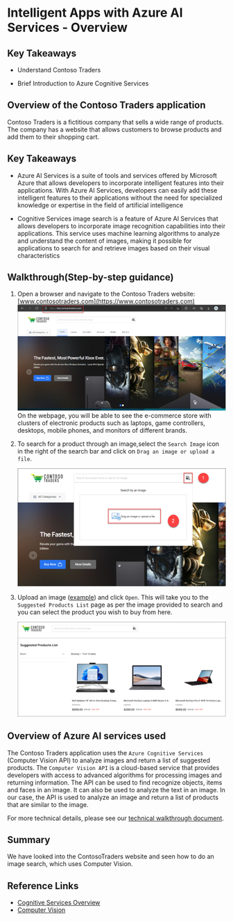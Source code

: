 # Intelligent Apps with Azure AI Services - Overview

## Key Takeaways

* Understand Contoso Traders
  
* Brief Introduction to Azure Cognitive Services

## Overview of the Contoso Traders application

Contoso Traders is a fictitious company that sells a wide range of products. The company has a website that allows customers to browse products and add them to their shopping cart. 

## Key Takeaways

* Azure AI Services is a suite of tools and services offered by Microsoft Azure that allows developers to incorporate intelligent features into their applications. With Azure AI Services, developers can easily add these intelligent features to their applications without the need for specialized knowledge or expertise in the field of artificial intelligence

* Cognitive Services image search is a feature of Azure AI Services that allows developers to incorporate image recognition capabilities into their applications. This service uses machine learning algorithms to analyze and understand the content of images, making it possible for applications to search for and retrieve images based on their visual characteristics

## Walkthrough(Step-by-step guidance)

1. Open a browser and navigate to the Contoso Traders website: [www.contosotraders.com](https://www.contosotraders.com)
![Contoso Traders website](./media/landing-page.png)
  On the webpage, you will be able to see the e-commerce store with clusters of electronic products such as laptops, game controllers, desktops, mobile phones, and monitors of different brands.

2. To search for a product through an image,select the `Search Image` icon in the right of the search bar and click on `Drag an image or upload a file`.

      ![image](./media/drag-an-image.png)

3. Upload an image ([example](./media/laptop-example.jpg)) and click `Open`. This will take you to the `Suggested Products List` page as per the image provided to search and you can select the product you wish to buy from here.

   ![image](./media/suggested-products.png)

## Overview of Azure AI services used

The Contoso Traders application uses the `Azure Cognitive Services` (Computer Vision API) to analyze images and return a list of suggested products. The `Computer Vision API` is a cloud-based service that provides developers with access to advanced algorithms for processing images and returning information. The API can be used to find recognize objects, items and faces in an image. It can also be used to analyze the text in an image. In our case, the API is used to analyze an image and return a list of products that are similar to the image.

For more technical details, please see our [technical walkthrough document](./technical-walkthrough.md).

## Summary

We have looked into the ContosoTraders website
and seen how to do an image search, which uses Computer Vision.

## Reference Links

* [Cognitive Services Overview](https://learn.microsoft.com/en-us/azure/cognitive-services/computer-vision/overview)
* [Computer Vision](https://learn.microsoft.com/en-us/azure/cognitive-services/computer-vision/overview)
